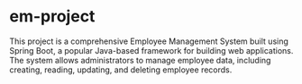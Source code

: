 # em-project
This project is a comprehensive Employee Management System built using Spring Boot, a popular Java-based framework for building web applications. The system allows administrators to manage employee data, including creating, reading, updating, and deleting employee records.
